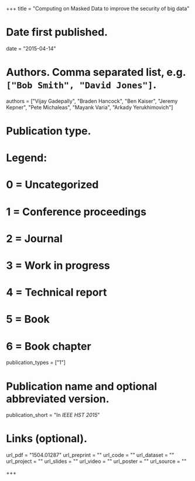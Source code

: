 +++
title = "Computing on Masked Data to improve the security of big data"

# Date first published.
date = "2015-04-14"

# Authors. Comma separated list, e.g. `["Bob Smith", "David Jones"]`.
authors = ["Vijay Gadepally", "Braden Hancock", "Ben Kaiser", "Jeremy Kepner", "Pete Michaleas", "Mayank Varia", "Arkady Yerukhimovich"]

# Publication type.
# Legend:
# 0 = Uncategorized
# 1 = Conference proceedings
# 2 = Journal
# 3 = Work in progress
# 4 = Technical report
# 5 = Book
# 6 = Book chapter
publication_types = ["1"]

# Publication name and optional abbreviated version.
publication_short = "In *IEEE HST 2015*"

# Links (optional).
url_pdf = "1504.01287"
url_preprint = ""
url_code = ""
url_dataset = ""
url_project = ""
url_slides = ""
url_video = ""
url_poster = ""
url_source = ""

+++